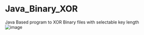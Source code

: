 # Java_Binary_XOR
Java Based program to XOR Binary files with selectable key length
<br>
![image](https://user-images.githubusercontent.com/21024667/60966996-ccb8d880-a32e-11e9-9117-01abda5335f2.png)

